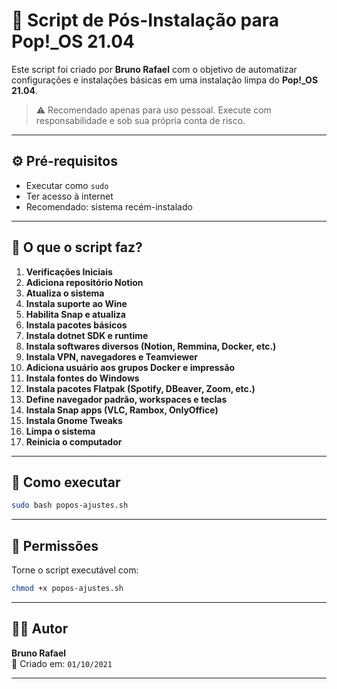 # 🐧 Script de Pós-Instalação para Pop!_OS 21.04

Este script foi criado por **Bruno Rafael** com o objetivo de automatizar configurações e instalações básicas em uma instalação limpa do **Pop!_OS 21.04**.

> ⚠️ Recomendado apenas para uso pessoal. Execute com responsabilidade e sob sua própria conta de risco.

---

## ⚙️ Pré-requisitos

- Executar como `sudo`
- Ter acesso à internet
- Recomendado: sistema recém-instalado

---

## 🚀 O que o script faz?

1. **Verificações Iniciais**
2. **Adiciona repositório Notion**
3. **Atualiza o sistema**
4. **Instala suporte ao Wine**
5. **Habilita Snap e atualiza**
6. **Instala pacotes básicos**
7. **Instala dotnet SDK e runtime**
8. **Instala softwares diversos (Notion, Remmina, Docker, etc.)**
9. **Instala VPN, navegadores e Teamviewer**
10. **Adiciona usuário aos grupos Docker e impressão**
11. **Instala fontes do Windows**
12. **Instala pacotes Flatpak (Spotify, DBeaver, Zoom, etc.)**
13. **Define navegador padrão, workspaces e teclas**
14. **Instala Snap apps (VLC, Rambox, OnlyOffice)**
15. **Instala Gnome Tweaks**
16. **Limpa o sistema**
17. **Reinicia o computador**

---

## 🧪 Como executar

```bash
sudo bash popos-ajustes.sh
```

---

## 🔧 Permissões

Torne o script executável com:

```bash
chmod +x popos-ajustes.sh
```

---

## 👨‍💻 Autor

**Bruno Rafael**  
📅 Criado em: `01/10/2021`

---
